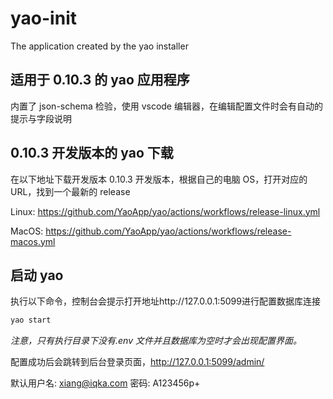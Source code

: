 # yao-init

The application created by the yao installer

## 适用于 0.10.3 的 yao 应用程序

内置了 json-schema 检验，使用 vscode 编辑器，在编辑配置文件时会有自动的提示与字段说明

## 0.10.3 开发版本的 yao 下载

在以下地址下载开发版本 0.10.3 开发版本，根据自己的电脑 OS，打开对应的 URL，找到一个最新的 release

Linux:
https://github.com/YaoApp/yao/actions/workflows/release-linux.yml

MacOS:
https://github.com/YaoApp/yao/actions/workflows/release-macos.yml

## 启动 yao

执行以下命令，控制台会提示打开地址http://127.0.0.1:5099进行配置数据库连接

```sh
yao start
```

_注意，只有执行目录下没有.env 文件并且数据库为空时才会出现配置界面。_

配置成功后会跳转到后台登录页面，http://127.0.0.1:5099/admin/

默认用户名:
xiang@iqka.com
密码:
A123456p+
